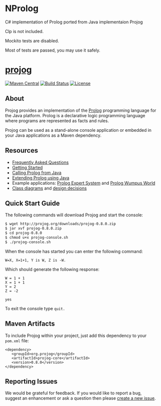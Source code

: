 # NProlog
C# implementation of Prolog ported from Java implementaion Projog

Clp is not included.

Mockito tests are disabled.

Most of tests are passed, you may use it safely.


# [projog](http://projog.org "Prolog interpreter for Java")
[![Maven Central](https://img.shields.io/maven-central/v/org.projog/projog-core.svg)](https://search.maven.org/search?q=g:org.projog)
[![Build Status](https://travis-ci.org/s-webber/projog.png?branch=master)](https://travis-ci.org/s-webber/projog)
[![License](https://img.shields.io/badge/license-Apache%20v2.0-blue.svg)](http://www.apache.org/licenses/LICENSE-2.0)

## About

Projog provides an implementation of the [Prolog](https://en.wikipedia.org/wiki/Prolog) programming language for the Java platform. Prolog is a declarative logic programming language where programs are represented as facts and rules.

Projog can be used as a stand-alone console application or embedded in your Java applications as a Maven dependency.

## Resources

- [Frequently Asked Questions](http://projog.org/faq.html)
- [Getting Started](http://projog.org/getting-started.html)
- [Calling Prolog from Java](http://projog.org/calling-prolog-from-java.html)
- [Extending Prolog using Java](http://projog.org/extending-prolog-with-java.html)
- Example applications: [Prolog Expert System](https://github.com/s-webber/prolog-expert-system) and [Prolog Wumpus World](https://github.com/s-webber/prolog-wumpus-world)
- [Class diagrams](http://projog.org/class-diagrams.html) and [design decisions](http://projog.org/design-decisions.html)

## Quick Start Guide

The following commands will download Projog and start the console:

```sh
$ wget http://projog.org/downloads/projog-0.8.0.zip
$ jar xvf projog-0.8.0.zip
$ cd projog-0.8.0
$ chmod u+x projog-console.sh
$ ./projog-console.sh
```

When the console has started you can enter the following command:

```
W=X, X=1+1, Y is W, Z is -W.
```

Which should generate the following response:

```
W = 1 + 1
X = 1 + 1
Y = 2
Z = -2

yes
```

To exit the console type `quit.`

## Maven Artifacts

To include Projog within your project, just add this dependency to your `pom.xml` file:

```
<dependency>
   <groupId>org.projog</groupId>
   <artifactId>projog-core</artifactId>
   <version>0.8.0</version>
</dependency>
```

## Reporting Issues

We would be grateful for feedback. If you would like to report a bug, suggest an enhancement or ask a question then please [create a new issue](https://github.com/s-webber/projog/issues/new).
